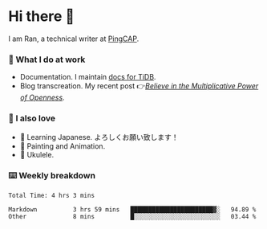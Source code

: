 # Hi there 👋

I am Ran, a technical writer at [PingCAP](https://pingcap.com/).

### 📝 What I do at work

- Documentation. I maintain [docs for TiDB](https://github.com/pingcap/docs).
- Blog transcreation. My recent post 👉[*Believe in the Multiplicative Power of Openness*](https://pingcap.com/blog/believe-in-the-multiplicative-power-of-openness-open-source-community).

### 🤠 I also love

- 💬 Learning Japanese. よろしくお願い致します！
- 🎨 Painting and Animation.
- 🎵 Ukulele.

### ⌨️ Weekly breakdown

<!--START_SECTION:waka-->

```text
Total Time: 4 hrs 3 mins

Markdown          3 hrs 59 mins   ███████████████████████▓░   94.89 %
Other             8 mins          █░░░░░░░░░░░░░░░░░░░░░░░░   03.44 %
```

<!--END_SECTION:waka-->
